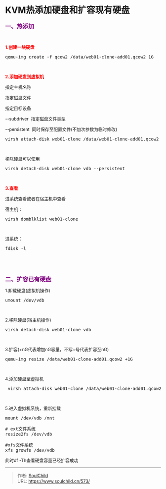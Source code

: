# KVM热添加硬盘和扩容现有硬盘

<!--more-->
<span style="color: #800080; font-size: 14pt;"><strong>一、热添加</strong></span>

&nbsp;

<span style="color: #ff0000;"><strong>1.创建一块硬盘</strong></span>
<pre>qemu-img create -f qcow2 /data/web01-clone-add01.qcow2 1G</pre>
&nbsp;

<span style="color: #ff0000;"><strong>2.添加硬盘到虚拟机</strong></span>

指定主机名称

指定磁盘文件

指定目标设备

--subdriver  指定磁盘文件类型

--persistent  同时保存至配置文件(不加次参数为临时修改)
<pre>virsh attach-disk web01-clone /data/web01-clone-add01.qcow2 vdb --subdriver=qcow2 --persistent</pre>
&nbsp;

移除硬盘可以使用
<pre>virsh detach-disk web01-clone vdb --persistent</pre>
&nbsp;

<strong><span style="color: #ff0000;">3.查看</span></strong>

进系统查看或者在宿主机中查看

宿主机：
<pre>virsh domblklist web01-clone</pre>
&nbsp;

进系统：
<pre>fdisk -l</pre>
&nbsp;

&nbsp;

<span style="font-size: 14pt;"><strong><span style="color: #800080;">二、扩容已有硬盘</span></strong></span>

1.卸载硬盘(虚拟机操作)
<pre>umount /dev/vdb</pre>
&nbsp;

2.移除硬盘(宿主机操作)
<pre>virsh detach-disk web01-clone vdb</pre>
&nbsp;

3.扩容(+nG代表增加nG容量，不写+号代表扩容至nG)
<pre>qemu-img resize /data/web01-clone-add01.qcow2 +1G</pre>
&nbsp;

4.添加硬盘至虚拟机
<pre> virsh attach-disk web01-clone /data/web01-clone-add01.qcow2 vdb --subdriver qcow2</pre>
&nbsp;

5.进入虚拟机系统，重新挂载
<pre>mount /dev/vdb /mnt

# ext文件系统
resize2fs /dev/vdb

#xfs文件系统
xfs_growfs /dev/vdb</pre>
此时df -Th查看硬盘容量已经扩容成功


---

> 作者: [SoulChild](https://www.soulchild.cn)  
> URL: https://www.soulchild.cn/573/  

